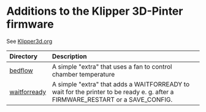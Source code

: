 # Additions to the Klipper 3D-Pinter firmware

See [Klipper3d.org](Klipper3d.org)

|Directory|Description|
|:---| :---|
|[bedflow](bedflow)|A simple "extra" that uses a fan to control chamber temperature|
|[waitforready](waitforready)|A simple "extra" that adds a WAITFORREADY to wait for the printer to be ready e. g. after a FIRMWARE_RESTART or a SAVE_CONFIG.
